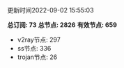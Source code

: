 更新时间2022-09-02 15:55:03

**总订阅: 73**
**总节点: 2826**
**有效节点: 659**
- v2ray节点: 297
- ss节点: 336
- trojan节点: 26
